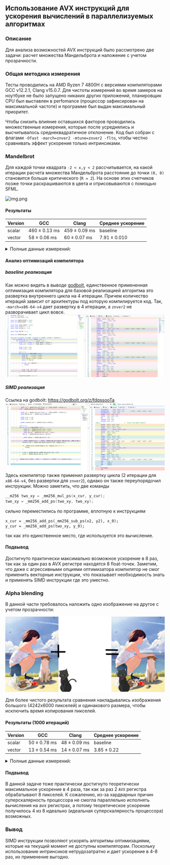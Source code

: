 ## Использование AVX инструкций для ускорения вычислений в параллелизуемых алгоритмах
### Описание
Для анализа возможностей AVX инструкций было рассмотрено две задачи: расчет множества Мандельброта и наложение с учетом прозрачности.

### Общая методика измерения
Тесты проводились на AMD Ryzen 7 4800H с версиями компиляторами GCC v12.2.1, Clang v15.0.7. Для чистоты измерений во время замеров
на ноутбуке не было запущено никаких других приложений, планировщик CPU был выставлен в perfomance (процессор зафиксирован на максимальной частоте) и
программе был выдан максимальный приоритет.

Чтобы снизить влияние оставшихся факторов проводились множественные измерения, которые после усреднялись и высчитывалось
среднеквадратичное отклонение. Код был собран с флагами `-Ofast -march=znver2 -mtune=znver2 -flto`, чтобы честно сравнивать
эффект ускорения только интринсиками.

### Mandelbrot

Для каждой точки квадрата `-2 < x,y < 2` рассчитывается, на какой итерации расчета множества Мандельброта расстояние
до точки `(0, 0)` становится больше критического (`R = 2`). На основе этих счетчиков позже точки раскрашиваются в цвета и
отрисовываются с помощью SFML.

![img.png](img.png)

#### Результаты

| Version | GCC           | Clang         | Среднее ускорение   |
|---------|---------------|---------------|---------------------|
| scalar  | 460 ± 0.13 ms | 459 ± 0.09 ms | baseline | baseline |
| vector  | 58  ± 0.06 ms | 60 ± 0.07 ms  | 7.91 ± 0.010 | 7.65 ± 0.010|

<details>
  <summary>Полные данные измерений: </summary>

    Первый запуск:

```text
    Benchmark results (dumb::calc): 460 ± 0.736348 ms (100 iterations, GCC v12.2.1)
    Benchmark results (avx::calc): 58 ± 0.124553 ms (100 iterations, GCC v12.2.1)
    Benchmark results (dumb::calc): 459 ± 0.165074 ms (100 iterations, Clang v15.0.7)
    Benchmark results (avx::calc): 60 ± 0.103167 ms (100 iterations, Clang v15.0.7)
```

    Второй запуск: 

```text
Benchmark results (dumb::calc): 460 ± 0.1328 ms (100 iterations, GCC v12.2.1)
Benchmark results (avx::calc): 58 ± 0.06315 ms (100 iterations, GCC v12.2.1)
Benchmark results (dumb::calc): 459 ± 0.0943684 ms (100 iterations, Clang v15.0.7)
Benchmark results (avx::calc): 60 ± 0.0674793 ms (100 iterations, Clang v15.0.7)
```

</details>

#### Анализ оптимизаций компилятора
##### baseline реализация
Как можно видеть в выводе [godbolt](https://godbolt.org/z/fdqssooTa), единственное примененная оптимизация компилятора для базовой реализацией алгоритма
это развертка внутреннего цикла на 4 итерации.
Причем количество итераций зависит от архитектуры под которую компилируется код. Так, `-march=x86-64-v4` дает
развертку в 4 итерации, а `znver2` не разворачивает цикл вовсе.
![godbolt_loop_unroll.png](godbolt_loop_unroll.png)

##### SIMD реализация
Ссылка на godbolt: https://godbolt.org/z/fdqssooTa
![vector_godbolt.png](vector_godbolt.png)
Здесь компилятор также применил развертку цикла (2 итерации для `x86-64-v4`, без развертки для `znver2`), однако он также
переупорядочил инструкции. Можно заметить, что две команды
```cpp
__m256 two_xy = _mm256_mul_ps(x_cur, y_cur);
two_xy = _mm256_add_ps(two_xy, two_xy);
```
сильно переместились по программе, вплотную к инструкциям
```
x_cur = _mm256_add_ps(_mm256_sub_ps(x2, y2), x_0);
y_cur = _mm256_add_ps(two_xy, y_0);
```
так как это единственное место, где используется это вычисление.

#### Подвывод
Достигнуто практически максимально возможное ускорение в 8 раз, так как за один раз в AVX регистре находятся 8 float-точек.
Заметим, что даже с агрессивными опциями оптимизатора компилятор не смог применить векторные инструкции, что показывает
необходимость знать и применять SIMD инструкции где это уместно.

### Alpha blending

В данной части требовалось наложить одно изображение на другое с учетом прозрачности:

![img2.png](img2.png)

Для более чистого результата сравнения накладывались изображения большого (4242x6000 пикселей) и одинакового размера, чтобы
исключить время копирования пикселей.

#### Результаты (1000 итераций)

| Version | GCC           | Clang         | Среднее ускорение   |
|---------|---------------|---------------|---------------------|
| scalar  | 50 ± 0.78 ms  | 48 ± 0.09 ms  | baseline | baseline |
| vector  | 13  ± 0.54 ms | 14 ± 0.07 ms  | 3.85 ± 0.22 | 3.43 ± 0.02|

<details>
  <summary>Полные данные измерений: </summary>

```text
    Benchmark results (scalar::mix): 50 ± 0.783068 ms (1000 iterations, GCC v12.2.1)
    Benchmark results (vector::mix): 13 ± 0.540932 ms (1000 iterations, GCC v12.2.1)
    Benchmark results (scalar::mix): 48 ± 0.702452 ms (1000 iterations, Clang v15.0.7)
    Benchmark results (vector::mix): 14 ± 0.611695 ms (1000 iterations, Clang v15.0.7)
```

</details>

#### Подвывод
В данной задаче тоже практически достигнуто теоретически максимальное ускорение в 4 раза, так как за раз 2 `AVX` регистра обрабатывают
8 пикселей. К сожалению, из-за хардварных причин суперскалярность процессора не смогла параллельно исполнять вычисления на
avx регистрах, а потому теоретическое ускорение получилось 4 из 8 идеально (идеальная суперскалярность процессора) возможных.

### Вывод
SIMD инструкции позволяют ускорять алгоритмы оптимизациями, которые на текущий момент не доступны компиляторам.
Поскольку использование интринсиков нетрудозатратно и дает ускорение в 4-8 раз, их применение выгодно.